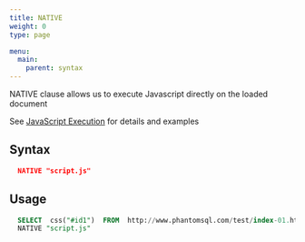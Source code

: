 ```yaml
---
title: NATIVE
weight: 0
type: page

menu:
  main:
    parent: syntax
---
```


NATIVE clause allows us to execute Javascript directly on the loaded document

See [JavaScript Execution](/event-flow/executing-javascript) for details and examples

## Syntax

```json
  NATIVE "script.js"
```

## Usage

```sql
  SELECT  css("#id1")  FROM  http://www.phantomsql.com/test/index-01.html 
  NATIVE "script.js"
```
